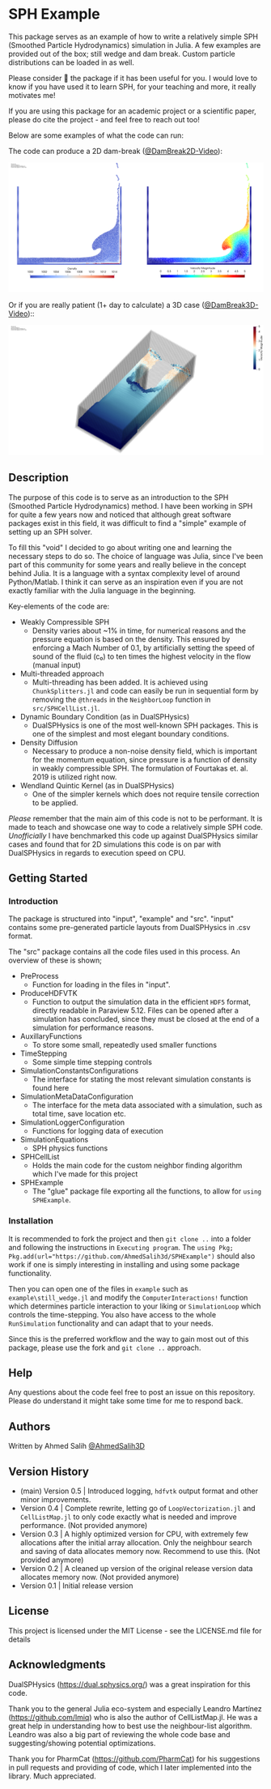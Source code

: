 # SPH Example

This package serves as an example of how to write a relatively simple SPH (Smoothed Particle Hydrodynamics) simulation in Julia. A few examples are provided out of the box; still wedge and dam break. Custom particle distributions can be loaded in as well. 

Please consider 🌟 the package if it has been useful for you. I would love to know if you have used it to learn SPH, for your teaching and more, it really motivates me!

If you are using this package for an academic project or a scientific paper, please do cite the project - and feel free to reach out too!

Below are some examples of what the code can run: 

The code can produce a 2D dam-break ([@DamBreak2D-Video](https://www.youtube.com/watch?v=7kDVjZkc_TI)):

![plot](./images/2d_dambreak.png)

Or if you are really patient (1+ day to calculate) a 3D case ([@DamBreak3D-Video](https://www.youtube.com/watch?v=_2e6LopvIe8))::

![plot](./images/3d_dambreak.png)

## Description

The purpose of this code is to serve as an introduction to the SPH (Smoothed Particle Hydrodynamics) method. I have been working in SPH for quite a few years now and noticed that although great software packages exist in this field, it was difficult to find a "simple" example of setting up an SPH solver.

To fill this "void" I decided to go about writing one and learning the necessary steps to do so. The choice of language was Julia, since I've been part of this community for some years and really believe in the concept behind Julia. It is a language with a syntax complexity level of around Python/Matlab. I think it can serve as an inspiration even if you are not exactly familiar with the Julia language in the beginning.

Key-elements of the code are:

- Weakly Compressible SPH
  - Density varies about ~1% in time, for numerical reasons and the pressure equation is based on the density. This ensured by enforcing a Mach Number of 0.1, by artificially setting the speed of sound of the fluid (c₀) to ten times the highest velocity in the flow (manual input) 
- Multi-threaded approach
  - Multi-threading has been added. It is achieved using `ChunkSplitters.jl` and code can easily be run in sequential form by removing the `@threads` in the `NeighborLoop` function in `src/SPHCellList.jl`.
- Dynamic Boundary Condition (as in DualSPHysics)
  - DualSPHysics is one of the most well-known SPH packages. This is one of the simplest and most elegant boundary conditions.
- Density Diffusion
  - Necessary to produce a non-noise density field, which is important for the momentum equation, since pressure is a function of density in weakly compressible SPH. The formulation of Fourtakas et. al. 2019 is utilized right now.
- Wendland Quintic Kernel (as in DualSPHysics)
  - One of the simpler kernels which does not require tensile correction to be applied.

*Please* remember that the main aim of this code is not to be performant. It is made to teach and showcase one way to code a relatively simple SPH code. *Unofficially*  I have benchmarked this code up against DualSPHysics similar cases and found that for 2D simulations this code is on par with DualSPHysics in regards to execution speed on CPU.

## Getting Started

### Introduction
The package is structured into "input", "example" and "src". "input" contains some pre-generated particle layouts from DualSPHysics in .csv format. 

The "src" package contains all the code files used in this process. An overview of these is shown;

* PreProcess
  * Function for loading in the files in "input". 
* ProduceHDFVTK
  * Function to output the simulation data in the efficient `HDF5` format, directly readable in Paraview 5.12. Files can be opened after a simulation has concluded, since they must be closed at the end of a simulation for performance reasons. 
* AuxillaryFunctions
  * To store some small, repeatedly used smaller functions
* TimeStepping
  * Some simple time stepping controls
* SimulationConstantsConfigurations
  * The interface for stating the most relevant simulation constants is found here
* SimulationMetaDataConfiguration
  * The interface for the meta data associated with a simulation, such as total time, save location etc.
* SimulationLoggerConfiguration
  * Functions for logging data of execution
* SimulationEquations
  * SPH physics functions
* SPHCellList
  * Holds the main code for the custom neighbor finding algorithm which I've made for this project
* SPHExample
  * The "glue" package file exporting all the functions, to allow for `using SPHExample`.  

### Installation

It is recommended to fork the project and then  `git clone ..` into a folder and following the instructions in `Executing program`. The `using Pkg; Pkg.add(url="https://github.com/AhmedSalih3d/SPHExample")` should also work if one is simply interesting in installing and using some package functionality. 

Then you can open one of the files in `example` such as `example\still_wedge.jl` and modify the `ComputerInteractions!` function which determines particle interaction to your liking or `SimulationLoop` which controls the time-stepping. You also have access to the whole `RunSimulation` functionality and can adapt that to your needs. 

Since this is the preferred workflow and the way to gain most out of this package, please use the fork and `git clone ..` approach. 

## Help

Any questions about the code feel free to post an issue on this repository. Please do understand it might take some time for me to respond back.

## Authors

Written by Ahmed Salih [@AhmedSalih3D](https://github.com/AhmedSalih3d)

## Version History

* (main) Version 0.5 | Introduced logging, `hdfvtk` output format and other minor improvements.
* Version 0.4 | Complete rewrite, letting go of `LoopVectorization.jl` and `CellListMap.jl` to only code exactly what is needed and improve performance. (Not provided anymore)
* Version 0.3 | A highly optimized version for CPU, with extremely few allocations after the initial array allocation. Only the neighbour search and saving of data allocates memory now. Recommend to use this. (Not provided anymore)
* Version 0.2        | A cleaned up version of the original release version data allocates memory now. (Not provided anymore)
* Version 0.1        | Initial release version

## License

This project is licensed under the MIT License - see the LICENSE.md file for details

## Acknowledgments

DualSPHysics (https://dual.sphysics.org/) was a great inspiration for this code.

Thank you to the general Julia eco-system and especially Leandro Martínez (https://github.com/lmiq) who is also the author of CellListMap.jl. He was a great help in understanding how to best use the neighbour-list algorithm. Leandro was also a big part of reviewing the whole code base and suggesting/showing potential optimizations. 

Thank you for PharmCat (https://github.com/PharmCat) for his suggestions in pull requests and providing of code, which I later implemented into the library. Much appreciated. 
